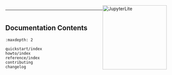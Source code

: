 <img src="_static/wordmark.svg" alt="JupyterLite" height="200" style="float:right;"/>

---

```{include} ../README.md

```

## Documentation Contents

```{toctree}
:maxdepth: 2

quickstart/index
howto/index
reference/index
contributing
changelog

